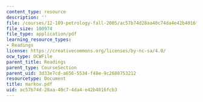 ```yaml
---
content_type: resource
description: ''
file: /courses/12-109-petrology-fall-2005/ac57b74d28aa40c74da4e42b4016fcb3_markov.pdf
file_size: 100974
file_type: application/pdf
learning_resource_types:
- Readings
license: https://creativecommons.org/licenses/by-nc-sa/4.0/
ocw_type: OCWFile
parent_title: Readings
parent_type: CourseSection
parent_uid: 3d33e7cd-a656-5534-f48e-9c2688753212
resourcetype: Document
title: markov.pdf
uid: ac57b74d-28aa-40c7-4da4-e42b4016fcb3
---
```

